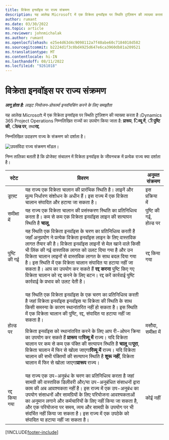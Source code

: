 ```yaml
---
title: विक्रेता इनवॉइस पर राज्य संक्रमण
description: यह आलेख Microsoft में एक विक्रेता इनवॉइस पर स्थिति ट्रांज़िशन की व्याख्या करता है।Dynamics 365 Project Operations
author: rumant
ms.date: 03/30/2022
ms.topic: article
ms.reviewer: johnmichalak
ms.author: rumant
ms.openlocfilehash: e25e4d63d4c9098112a7f40abe60c7184018d582
ms.sourcegitcommit: b2224d1f3c0bd4925d647e6ca3960db81a209521
ms.translationtype: MT
ms.contentlocale: hi-IN
ms.lasthandoff: 08/11/2022
ms.locfileid: "9261018"
---
```

# <a name="state-transitions-on-a-vendor-invoice"></a>विक्रेता इनवॉइस पर राज्य संक्रमण

_**लागू होता है:** लाइट नियोजन-प्रोफार्मा इनवॉयसिंग करने के लिए समझौता_

यह आलेख Microsoft में एक विक्रेता इनवॉइस पर स्थिति ट्रांज़िशन की व्याख्या करता है।Dynamics 365 Project Operations निम्नलिखित राज्यों का उपयोग किया जाता है: **प्रारूप**, **िव्यू में**, **ी पुष्टि की**, **ोल्ड पर**, तथा**रद्द**.

निम्नलिखित उदाहरण राज्य के संक्रमण को दर्शाता है।

![उपसंविदा राज्य संक्रमण मॉडल।](../media/VI_State_Model.jpg)

निम्न तालिका बताती है कि प्रोजेक्ट संचालन में विक्रेता इनवॉइस के जीवनचक्र में प्रत्येक राज्य क्या दर्शाता है।

| स्टेट | विवरण | अनुमत संक्रमण |
| --- | --- | --- |
| ड्राफ़्ट | यह राज्य एक विक्रेता चालान की प्रारंभिक स्थिति है। लाइनें और मूल्य निर्धारण संशोधन के अधीन हैं। इस राज्य में एक विक्रेता चालान संपादित और हटाया जा सकता है। | इस प्रक्रिया में |
| समीक्षा में | यह राज्य एक विक्रेता चालान की प्रसंस्करण स्थिति का प्रतिनिधित्व करता है। कम से कम एक विक्रेता इनवॉइस लाइन की सत्यापन स्थिति है **चालू**. | पुष्टि की गई, होल्ड पर |
| पुष्टि की गई | यह स्थिति एक विक्रेता इनवॉइस के चरण का प्रतिनिधित्व करती है जहाँ अनुप्रयोग ने प्रत्येक विक्रेता इनवॉइस लाइन के लिए वास्तविक लागत तैयार की है। विक्रेता इनवॉइस लाइनों से मेल खाने वाले किसी भी लिंक की गई वास्तविक लागत को उलट दिया गया है और उन विक्रेता चालान लाइनों से वास्तविक लागत के साथ बदल दिया गया है। इस स्थिति में एक विक्रेता चालान संपादित या हटाया नहीं जा सकता है। आप का उपयोग कर सकते हैं **रद्द करना** पुष्टि किए गए विक्रेता चालान को रद्द करने के लिए बटन। रद्द करें कार्रवाई पुष्टि कार्रवाई के प्रभाव को उलट देती है। | रद्द किया गया |
| होल्ड पर | <p>यह स्थिति एक विक्रेता इनवॉइस के एक चरण का प्रतिनिधित्व करती है जहां विक्रेता इनवॉइस इनवॉइस या विक्रेता की स्थिति के साथ किसी समस्या के कारण स्थानांतरित नहीं हो सकता है। इस स्थिति में एक विक्रेता चालान की पुष्टि, रद्द, संपादित या हटाया नहीं जा सकता है।</p><p>विक्रेता इनवॉइस को स्थानांतरित करने के लिए आप री-ओपन क्रिया का उपयोग कर सकते हैं **प्रारूप** या**रिव्यू में** राज्य। यदि विक्रेता चालान पर कम से कम एक पंक्ति की सत्यापन स्थिति है **चालू** या**पूरा**, विक्रेता चालान में फिर से खोला जाएगा**रिव्यू में** राज्य। यदि विक्रेता चालान की सभी पंक्तियों की सत्यापन स्थिति है **शुरू नहीं**, विक्रेता चालान में फिर से खोला जाएगा**प्रारूप** राज्य।</p> | मसौदा, समीक्षा में |
| रद्द किया गया | यह राज्य एक उप-अनुबंध के चरण का प्रतिनिधित्व करता है जहां सामग्री की वास्तविक डिलीवरी और/या उप-अनुबंधित संसाधनों द्वारा काम की अब आवश्यकता नहीं है। इस राज्य में एक उप-अनुबंध का उपयोग संसाधनों और सामग्रियों के लिए परियोजना आवश्यकताओं का अनुमान लगाने और कर्मचारियों के लिए नहीं किया जा सकता है, और एक परियोजना पर समय, व्यय और सामग्री के उपयोग पर भी संदर्भित नहीं किया जा सकता है। इस राज्य में एक उपठेके को संपादित या हटाया नहीं जा सकता है। | कोई नहीं |

[!INCLUDE[footer-include](../../includes/footer-banner.md)]
